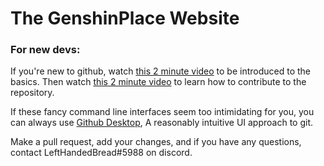<h1>The GenshinPlace Website</h1>

<h3>For new devs:</h3>

If you're new to github, watch <a href="https://www.youtube.com/watch?v=hwP7WQkmECE">this 2 minute video</a> to be introduced to the basics. Then watch <a href="https://youtube.com/watch?v=8lGpZkjnkt4">this 2 minute video</a> to learn how to contribute to the repository.

If these fancy command line interfaces seem too intimidating for you, you can always use <a href="https://desktop.github.com/">Github Desktop</a>, A reasonably intuitive UI approach to git.

Make a pull request, add your changes, and if you have any questions, contact LeftHandedBread#5988 on discord.